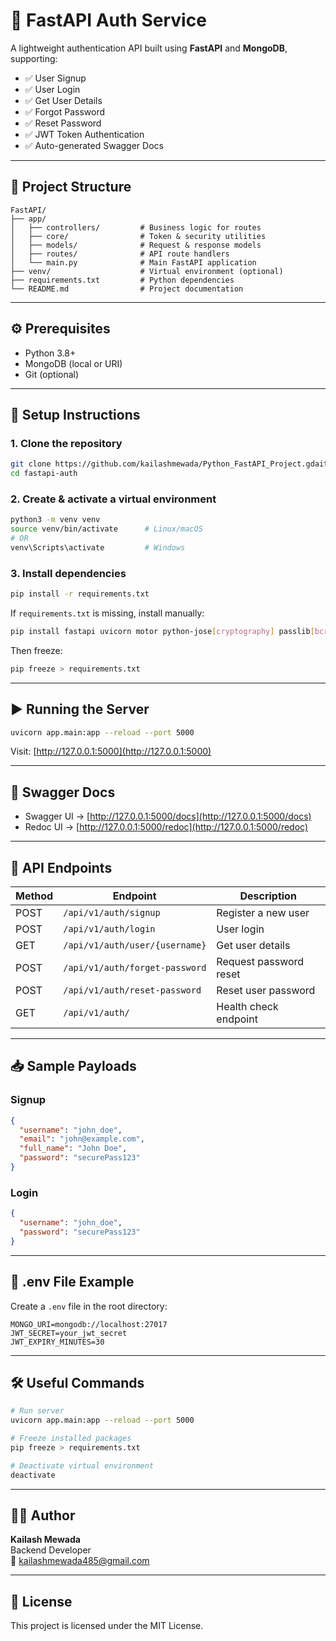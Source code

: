 
# 🚀 FastAPI Auth Service

A lightweight authentication API built using **FastAPI** and **MongoDB**, supporting:

- ✅ User Signup
- ✅ User Login
- ✅ Get User Details
- ✅ Forgot Password
- ✅ Reset Password
- ✅ JWT Token Authentication
- ✅ Auto-generated Swagger Docs

---

## 📁 Project Structure

```
FastAPI/
├── app/
│   ├── controllers/         # Business logic for routes
│   ├── core/                # Token & security utilities
│   ├── models/              # Request & response models
│   ├── routes/              # API route handlers
│   └── main.py              # Main FastAPI application
├── venv/                    # Virtual environment (optional)
├── requirements.txt         # Python dependencies
└── README.md                # Project documentation
```

---

## ⚙️ Prerequisites

- Python 3.8+
- MongoDB (local or URI)
- Git (optional)

---

## 🚀 Setup Instructions

### 1. Clone the repository

```bash
git clone https://github.com/kailashmewada/Python_FastAPI_Project.gdait
cd fastapi-auth
```

### 2. Create & activate a virtual environment

```bash
python3 -m venv venv
source venv/bin/activate      # Linux/macOS
# OR
venv\Scripts\activate         # Windows
```

### 3. Install dependencies

```bash
pip install -r requirements.txt
```

If `requirements.txt` is missing, install manually:

```bash
pip install fastapi uvicorn motor python-jose[cryptography] passlib[bcrypt] python-dotenv
```

Then freeze:

```bash
pip freeze > requirements.txt
```

---

## ▶️ Running the Server

```bash
uvicorn app.main:app --reload --port 5000
```

Visit: [http://127.0.0.1:5000](http://127.0.0.1:5000)

---

## 📘 Swagger Docs

- Swagger UI → [http://127.0.0.1:5000/docs](http://127.0.0.1:5000/docs)
- Redoc UI → [http://127.0.0.1:5000/redoc](http://127.0.0.1:5000/redoc)

---

## 🔗 API Endpoints

| Method | Endpoint                        | Description                    |
|--------|----------------------------------|--------------------------------|
| POST   | `/api/v1/auth/signup`           | Register a new user           |
| POST   | `/api/v1/auth/login`            | User login                    |
| GET    | `/api/v1/auth/user/{username}`  | Get user details              |
| POST   | `/api/v1/auth/forget-password`  | Request password reset        |
| POST   | `/api/v1/auth/reset-password`   | Reset user password           |
| GET    | `/api/v1/auth/`                 | Health check endpoint         |

---

## 📥 Sample Payloads

### Signup

```json
{
  "username": "john_doe",
  "email": "john@example.com",
  "full_name": "John Doe",
  "password": "securePass123"
}
```

### Login

```json
{
  "username": "john_doe",
  "password": "securePass123"
}
```

---

## 🧾 .env File Example

Create a `.env` file in the root directory:

```env
MONGO_URI=mongodb://localhost:27017
JWT_SECRET=your_jwt_secret
JWT_EXPIRY_MINUTES=30
```

---

## 🛠 Useful Commands

```bash
# Run server
uvicorn app.main:app --reload --port 5000

# Freeze installed packages
pip freeze > requirements.txt

# Deactivate virtual environment
deactivate
```

---

## 👨‍💻 Author

**Kailash Mewada**  
Backend Developer  
📧 kailashmewada485@gmail.com

---

## 📄 License

This project is licensed under the MIT License.
